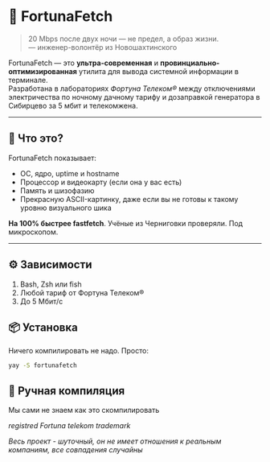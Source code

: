 # 🎲 FortunaFetch

> 20 Mbps после двух ночи — не предел, а образ жизни.  
> — инженер-волонтёр из Новошахтинского

FortunaFetch — это **ультра-современная** и **провинциально-оптимизированная** утилита для вывода системной информации в терминале.  
Разработана в лабораториях *Фортуна Телеком®* между отключениями электричества по ночному дачному тарифу и дозаправкой генератора в Сибирцево за 5 мбит и телекомжена.

---

## 🧠 Что это?

FortunaFetch показывает:

- ОС, ядро, uptime и hostname  
- Процессор и видеокарту (если она у вас есть)  
- Память и шизофазию  
- Прекрасную ASCII-картинку, даже если вы не готовы к такому уровню визуального шика

**На 100% быстрее fastfetch**. Учёные из Черниговки проверяли. Под микроскопом.

---

## ⚙️ Зависимости

1. Bash, Zsh или fish
2. Любой тариф от Фортуна Телеком®
3. До 5 Мбит/с

## 📦 Установка

Ничего компилировать не надо. Просто:

```bash
yay -S fortunafetch
```

## 🔧 Ручная компиляция

Мы сами не знаем как это скомпилировать

*registred Fortuna telekom trademark*

*Весь проект - шуточный, он не имеет отношения к реальным компаниям, все совпадения случайны*
